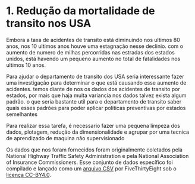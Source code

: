 # 1. Redução da mortalidade de transito nos USA

<p>Embora a taxa de acidentes de transito está diminuindo nos ultimos 80 anos, nos 10 ultimos anos houve uma estagnação nesse declinio. com o aumento de numero de milhas percorridas nas estradas dos estados unidos, está havendo um pequeno aumento no total de fatalidades nos ultimos 10 anos.</p>
<p>Para ajudar o departamento de transito dos USA seria interessante fazer uma investigação para determinar o que está causando esse aumento de acidentes. temos diante de nos os dados dos acidentes de transito por estados, por mais que haja muita variancia nos dados talvez exista algum padrão. o que seria bastante util para o departamento de transito saber quais esses padrões para poder aplicar politicas preventivas por estados semelhantes</p>
<p>Para realizar essa tarefa, é necessario fazer uma pequena limpeza dos dados, plotagem, redução da dimensionalidade e agrupar por uma tecnica de aprendizado de maquina não supervisionado</p>
<p>Os dados que nos foram fornecidos foram originalmente coletados pela National Highway Traffic Safety Administration e pela National Association of Insurance Commissioners. Esse conjunto de dados específico foi compilado e lançado como um <a href="https://github.com/fivethirtyeight/data/tree/master/bad-drivers">arquivo CSV</a> por FiveThirtyEight sob o <a href= "https://github.com/fivethirtyeight/data">licença CC-BY4.0</a>.</p>
